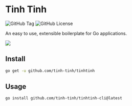 # Tinh Tinh

<img alt="GitHub Tag" src="https://img.shields.io/github/v/tag/tinh-tinh/tinhtinh">
<img alt="GitHub License" src="https://img.shields.io/github/license/tinh-tinh/tinhtinh">


An easy to use, extensible boilerplate for Go applications.

![](https://avatars.githubusercontent.com/u/178628733?s=400&u=2a8230486a43595a03a6f9f204e54a0046ce0cc4&v=4)

## Install

```bash
go get -u github.com/tinh-tinh/tinhtinh
```

## Usage

```
go install github.com/tinh-tinh/tinhtinh-cli@latest
```